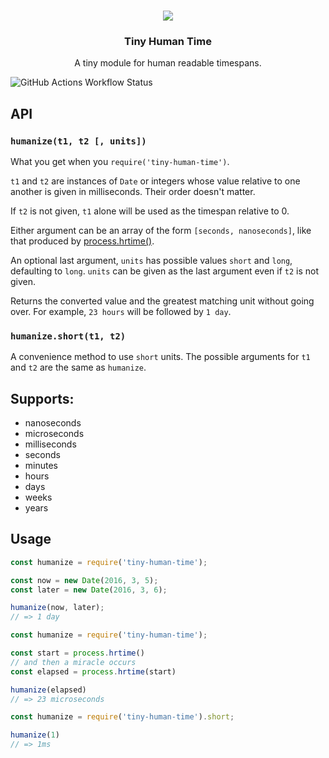 <h3 align="center">
  <img src="http://i.giphy.com/DluPT7dZ0uXg4.gif">
</h3>

<h3 align="center">Tiny Human Time</h3>

<p align="center">
  A tiny module for human readable timespans.
</p>

![GitHub Actions Workflow Status](https://img.shields.io/github/actions/workflow/status/danasilver/tiny-human-time/tests.yml)

## API

### `humanize(t1, t2 [, units])`

What you get when you `require('tiny-human-time')`.

`t1` and `t2` are instances of `Date` or integers whose value relative to one
another is given in milliseconds. Their order doesn't matter.

If `t2` is not given, `t1` alone will be used as the timespan relative to 0.

Either argument can be an array of the form `[seconds, nanoseconds]`, like
that produced by
[process.hrtime()](https://nodejs.org/api/process.html#process_process_hrtime).

An optional last argument, `units` has possible values `short` and `long`,
defaulting to `long`. `units` can be given as the last argument even if
`t2` is not given.

Returns the converted value and the greatest matching unit
without going over. For example, `23 hours` will be followed by `1 day`.

### `humanize.short(t1, t2)`

A convenience method to use `short` units. The possible arguments for `t1` and
`t2` are the same as `humanize`.

## Supports:

 - nanoseconds
 - microseconds
 - milliseconds
 - seconds
 - minutes
 - hours
 - days
 - weeks
 - years

## Usage

```js
const humanize = require('tiny-human-time');

const now = new Date(2016, 3, 5);
const later = new Date(2016, 3, 6);

humanize(now, later);
// => 1 day
```

```js
const humanize = require('tiny-human-time');

const start = process.hrtime()
// and then a miracle occurs
const elapsed = process.hrtime(start)

humanize(elapsed)
// => 23 microseconds
```

```js
const humanize = require('tiny-human-time').short;

humanize(1)
// => 1ms
```
